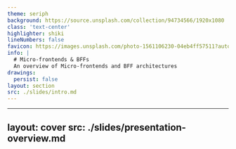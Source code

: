 ```yaml
---
theme: seriph
background: https://source.unsplash.com/collection/94734566/1920x1080
class: 'text-center'
highlighter: shiki
lineNumbers: false
favicon: https://images.unsplash.com/photo-1561106230-04eb4ff57511?auto=format&fit=crop&w=64&q=80
info: |
  # Micro-frontends & BFFs
  An overview of Micro-frontends and BFF architectures
drawings:
  persist: false
layout: section
src: ./slides/intro.md
---
```


---
layout: cover
src: ./slides/presentation-overview.md
---

